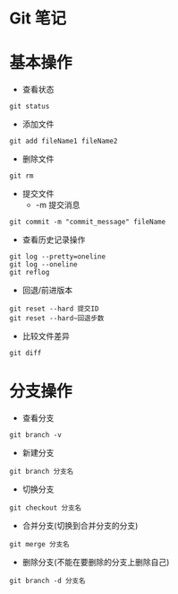 # Git 笔记

# 基本操作

- 查看状态

```shell
git status
```

- 添加文件

```shell
git add fileName1 fileName2
```

- 删除文件

```shell
git rm 
```

- 提交文件
    + -m 提交消息

```shell
git commit -m "commit_message" fileName
```

- 查看历史记录操作

```shell
git log --pretty=oneline
git log --oneline
git reflog
```

- 回退/前进版本

```shell
git reset --hard 提交ID
git reset --hard~回退步数
```

- 比较文件差异

```shell
git diff 
```

# 分支操作

- 查看分支

```shell
git branch -v
```

- 新建分支

```shell
git branch 分支名
```

- 切换分支

```shell
git checkout 分支名
```

- 合并分支(切换到合并分支的分支)

```shell
git merge 分支名
```

- 删除分支(不能在要删除的分支上删除自己)

```shell
git branch -d 分支名
```
